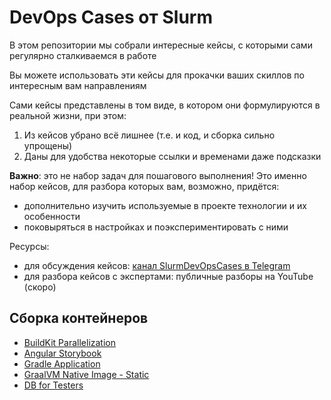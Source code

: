 # DevOps Cases от Slurm

В этом репозитории мы собрали интересные кейсы, с которыми сами регулярно сталкиваемся в работе

Вы можете использовать эти кейсы для прокачки ваших скиллов по интересным вам направлениям

Сами кейсы представлены в том виде, в котором они формулируются в реальной жизни, при этом:
1. Из кейсов убрано всё лишнее (т.е. и код, и сборка сильно упрощены)
2. Даны для удобства некоторые ссылки и временами даже подсказки

**Важно**: это не набор задач для пошагового выполнения! Это именно набор кейсов, для разбора которых вам, возможно, придётся:
- дополнительно изучить используемые в проекте технологии и их особенности
- поковыряться в настройках и поэкспериментировать с ними

Ресурсы:
- для обсуждения кейсов: [канал SlurmDevOpsCases в Telegram](https://t.me/SlurmDevOpsCases)
- для разбора кейсов с экспертами: публичные разборы на YouTube (скоро)

## Сборка контейнеров

* [BuildKit Parallelization](buildkit-parallelization/)
* [Angular Storybook](angular-storybook/)
* [Gradle Application](gradle-application/)
* [GraalVM Native Image - Static](graalvm-native-image-static/)
* [DB for Testers](db-for-testers/)
